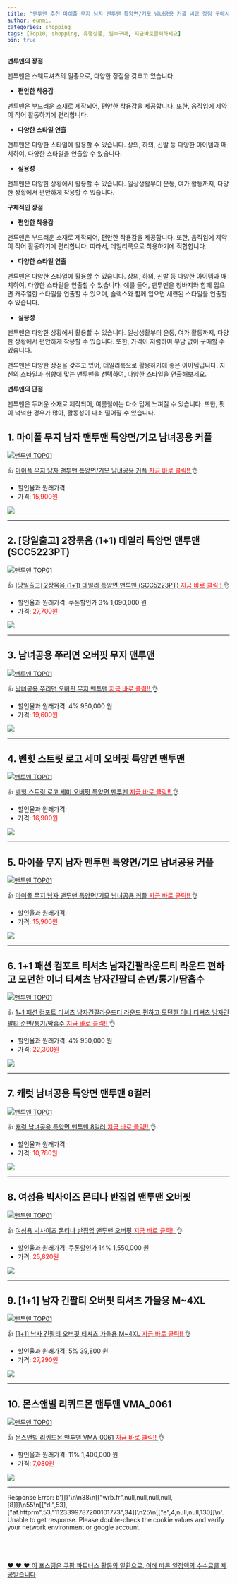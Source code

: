 ```yaml
---
title: "맨투맨 추천 마이폴 무지 남자 맨투맨 특양면/기모 남녀공용 커플 비교 장점 구매시 주의사항"
author: eunmi.
categories: shopping
tags: [Top10, shopping, 유행상품, 필수구매, 지금바로클릭하세요]
pin: true
---
```

**맨투맨의 장점**

맨투맨은 스웨트셔츠의 일종으로, 다양한 장점을 갖추고 있습니다.

* **편안한 착용감**

맨투맨은 부드러운 소재로 제작되어, 편안한 착용감을 제공합니다. 또한, 움직임에 제약이 적어 활동하기에 편리합니다.

* **다양한 스타일 연출**

맨투맨은 다양한 스타일에 활용할 수 있습니다. 상의, 하의, 신발 등 다양한 아이템과 매치하여, 다양한 스타일을 연출할 수 있습니다.

* **실용성**

맨투맨은 다양한 상황에서 활용할 수 있습니다. 일상생활부터 운동, 여가 활동까지, 다양한 상황에서 편안하게 착용할 수 있습니다.

**구체적인 장점**

* **편안한 착용감**

맨투맨은 부드러운 소재로 제작되어, 편안한 착용감을 제공합니다. 또한, 움직임에 제약이 적어 활동하기에 편리합니다. 따라서, 데일리룩으로 착용하기에 적합합니다.

* **다양한 스타일 연출**

맨투맨은 다양한 스타일에 활용할 수 있습니다. 상의, 하의, 신발 등 다양한 아이템과 매치하여, 다양한 스타일을 연출할 수 있습니다. 예를 들어, 맨투맨을 청바지와 함께 입으면 캐주얼한 스타일을 연출할 수 있으며, 슬랙스와 함께 입으면 세련된 스타일을 연출할 수 있습니다.

* **실용성**

맨투맨은 다양한 상황에서 활용할 수 있습니다. 일상생활부터 운동, 여가 활동까지, 다양한 상황에서 편안하게 착용할 수 있습니다. 또한, 가격이 저렴하여 부담 없이 구매할 수 있습니다.

맨투맨은 다양한 장점을 갖추고 있어, 데일리룩으로 활용하기에 좋은 아이템입니다. 자신의 스타일과 취향에 맞는 맨투맨을 선택하여, 다양한 스타일을 연출해보세요.

**맨투맨의 단점**

맨투맨은 두꺼운 소재로 제작되어, 여름철에는 다소 덥게 느껴질 수 있습니다. 또한, 핏이 넉넉한 경우가 많아, 활동성이 다소 떨어질 수 있습니다.

   

## 1. 마이폴 무지 남자 맨투맨 특양면/기모 남녀공용 커플

[![맨투맨 TOP01](https://thumbnail10.coupangcdn.com/thumbnails/remote/230x230ex/image/vendor_inventory/e841/fe7460bef4c137b2a0ce14579702eb0f20f962935b9ba0bf3060d729da19.jpg)](https://link.coupang.com/re/AFFSDP?lptag=AF3617701&subid=GithubCoopas&pageKey=6760935622&traceid=V0-153&itemId=15844631541&vendorItemId=83055595095)


👍 [마이폴 무지 남자 맨투맨 특양면/기모 남녀공용 커플 <font color=red> 지금 바로 클릭!! </font> ](https://link.coupang.com/re/AFFSDP?lptag=AF3617701&subid=GithubCoopas&pageKey=6760935622&traceid=V0-153&itemId=15844631541&vendorItemId=83055595095) 👌 


- 할인율과 원래가격: 
- 가격: <span style='color:red'>15,900원</span>

[![](/discount_price.png)](https://link.coupang.com/re/AFFSDP?lptag=AF3617701&subid=GithubCoopas&pageKey=6760935622&traceid=V0-153&itemId=15844631541&vendorItemId=83055595095)

---


   

## 2. [당일출고] 2장묶음 (1+1) 데일리 특양면 맨투맨 (SCC5223PT)

[![맨투맨 TOP01](https://thumbnail6.coupangcdn.com/thumbnails/remote/230x230ex/image/vendor_inventory/3ee0/503d6b99235962bd26f8d6a175dd72b74ec94bcac5a51dd6e2c9c3f6473f.jpg)](https://link.coupang.com/re/AFFSDP?lptag=AF3617701&subid=GithubCoopas&pageKey=6047099050&traceid=V0-153&itemId=11072516106&vendorItemId=78351988885)


👍 [[당일출고] 2장묶음 (1+1) 데일리 특양면 맨투맨 (SCC5223PT) <font color=red> 지금 바로 클릭!! </font> ](https://link.coupang.com/re/AFFSDP?lptag=AF3617701&subid=GithubCoopas&pageKey=6047099050&traceid=V0-153&itemId=11072516106&vendorItemId=78351988885) 👌 


- 할인율과 원래가격: 쿠폰할인가 3%  1,090,000   원
- 가격: <span style='color:red'>27,700원</span>

[![](/discount_price.png)](https://link.coupang.com/re/AFFSDP?lptag=AF3617701&subid=GithubCoopas&pageKey=6047099050&traceid=V0-153&itemId=11072516106&vendorItemId=78351988885)

---


   

## 3. 남녀공용 쭈리면 오버핏 무지 맨투맨

[![맨투맨 TOP01](https://thumbnail8.coupangcdn.com/thumbnails/remote/230x230ex/image/vendor_inventory/9860/cc5339283b274dd1b84efbab7af0cdea09353641f12c5efbc1c7f39f77fb.jpg)](https://link.coupang.com/re/AFFSDP?lptag=AF3617701&subid=GithubCoopas&pageKey=6300302207&traceid=V0-153&itemId=13089697366&vendorItemId=82913443540)


👍 [남녀공용 쭈리면 오버핏 무지 맨투맨 <font color=red> 지금 바로 클릭!! </font> ](https://link.coupang.com/re/AFFSDP?lptag=AF3617701&subid=GithubCoopas&pageKey=6300302207&traceid=V0-153&itemId=13089697366&vendorItemId=82913443540) 👌 


- 할인율과 원래가격: 4%  950,000   원
- 가격: <span style='color:red'>19,600원</span>

[![](/discount_price.png)](https://link.coupang.com/re/AFFSDP?lptag=AF3617701&subid=GithubCoopas&pageKey=6300302207&traceid=V0-153&itemId=13089697366&vendorItemId=82913443540)

---


   

## 4. 벤힛 스트릿 로고 세미 오버핏 특양면 맨투맨

[![맨투맨 TOP01](https://thumbnail8.coupangcdn.com/thumbnails/remote/230x230ex/image/retail/images/2951854267809173-0568d0be-49da-41e2-bda6-80d401a432b9.jpg)](https://link.coupang.com/re/AFFSDP?lptag=AF3617701&subid=GithubCoopas&pageKey=1504180262&traceid=V0-153&itemId=2582927015&vendorItemId=70575154432)


👍 [벤힛 스트릿 로고 세미 오버핏 특양면 맨투맨 <font color=red> 지금 바로 클릭!! </font> ](https://link.coupang.com/re/AFFSDP?lptag=AF3617701&subid=GithubCoopas&pageKey=1504180262&traceid=V0-153&itemId=2582927015&vendorItemId=70575154432) 👌 


- 할인율과 원래가격: 
- 가격: <span style='color:red'>16,900원</span>

[![](/discount_price.png)](https://link.coupang.com/re/AFFSDP?lptag=AF3617701&subid=GithubCoopas&pageKey=1504180262&traceid=V0-153&itemId=2582927015&vendorItemId=70575154432)

---


   

## 5. 마이폴 무지 남자 맨투맨 특양면/기모 남녀공용 커플

[![맨투맨 TOP01](https://thumbnail6.coupangcdn.com/thumbnails/remote/230x230ex/image/vendor_inventory/82b5/cf40e4c5ecc844eec40db813679c88d4793ba0e89202b250d77cc60279b3.jpg)](https://link.coupang.com/re/AFFSDP?lptag=AF3617701&subid=GithubCoopas&pageKey=6760935622&traceid=V0-153&itemId=15844631533&vendorItemId=83055595050)


👍 [마이폴 무지 남자 맨투맨 특양면/기모 남녀공용 커플 <font color=red> 지금 바로 클릭!! </font> ](https://link.coupang.com/re/AFFSDP?lptag=AF3617701&subid=GithubCoopas&pageKey=6760935622&traceid=V0-153&itemId=15844631533&vendorItemId=83055595050) 👌 


- 할인율과 원래가격: 
- 가격: <span style='color:red'>15,900원</span>

[![](/discount_price.png)](https://link.coupang.com/re/AFFSDP?lptag=AF3617701&subid=GithubCoopas&pageKey=6760935622&traceid=V0-153&itemId=15844631533&vendorItemId=83055595050)

---


   

## 6. 1+1 패션 컴포트 티셔츠 남자긴팔라운드티 라운드 편하고 모던한 이너 티셔츠 남자긴팔티 순면/통기/땀흡수

[![맨투맨 TOP01](https://thumbnail10.coupangcdn.com/thumbnails/remote/230x230ex/image/vendor_inventory/8aac/626289b578b4da7fd7e781f417a6d61107e040cab4d764d504c33815dbf7.png)](https://link.coupang.com/re/AFFSDP?lptag=AF3617701&subid=GithubCoopas&pageKey=7646396381&traceid=V0-153&itemId=20332433219&vendorItemId=87417495352)


👍 [1+1 패션 컴포트 티셔츠 남자긴팔라운드티 라운드 편하고 모던한 이너 티셔츠 남자긴팔티 순면/통기/땀흡수 <font color=red> 지금 바로 클릭!! </font> ](https://link.coupang.com/re/AFFSDP?lptag=AF3617701&subid=GithubCoopas&pageKey=7646396381&traceid=V0-153&itemId=20332433219&vendorItemId=87417495352) 👌 


- 할인율과 원래가격: 4%  950,000   원
- 가격: <span style='color:red'>22,300원</span>

[![](/discount_price.png)](https://link.coupang.com/re/AFFSDP?lptag=AF3617701&subid=GithubCoopas&pageKey=7646396381&traceid=V0-153&itemId=20332433219&vendorItemId=87417495352)

---


   

## 7. 캐럿 남녀공용 특양면 맨투맨 8컬러

[![맨투맨 TOP01](https://thumbnail9.coupangcdn.com/thumbnails/remote/230x230ex/image/retail/images/2526924265841912-8f3758b2-d0e9-4916-9da2-f82ea2edfa3b.jpg)](https://link.coupang.com/re/AFFSDP?lptag=AF3617701&subid=GithubCoopas&pageKey=2198229172&traceid=V0-153&itemId=3739822187&vendorItemId=71724987748)


👍 [캐럿 남녀공용 특양면 맨투맨 8컬러 <font color=red> 지금 바로 클릭!! </font> ](https://link.coupang.com/re/AFFSDP?lptag=AF3617701&subid=GithubCoopas&pageKey=2198229172&traceid=V0-153&itemId=3739822187&vendorItemId=71724987748) 👌 


- 할인율과 원래가격: 
- 가격: <span style='color:red'>10,780원</span>

[![](/discount_price.png)](https://link.coupang.com/re/AFFSDP?lptag=AF3617701&subid=GithubCoopas&pageKey=2198229172&traceid=V0-153&itemId=3739822187&vendorItemId=71724987748)

---


   

## 8. 여성용 빅사이즈 몬티나 반집업 맨투맨 오버핏

[![맨투맨 TOP01](https://thumbnail7.coupangcdn.com/thumbnails/remote/230x230ex/image/vendor_inventory/0af6/5e86c34c95407e55878c87e5c1ed36d6cc41eadf50db4a6d160de14f01e7.jpg)](https://link.coupang.com/re/AFFSDP?lptag=AF3617701&subid=GithubCoopas&pageKey=7228016361&traceid=V0-153&itemId=18333573415&vendorItemId=85478055111)


👍 [여성용 빅사이즈 몬티나 반집업 맨투맨 오버핏 <font color=red> 지금 바로 클릭!! </font> ](https://link.coupang.com/re/AFFSDP?lptag=AF3617701&subid=GithubCoopas&pageKey=7228016361&traceid=V0-153&itemId=18333573415&vendorItemId=85478055111) 👌 


- 할인율과 원래가격: 쿠폰할인가 14%  1,550,000   원
- 가격: <span style='color:red'>25,820원</span>

[![](/discount_price.png)](https://link.coupang.com/re/AFFSDP?lptag=AF3617701&subid=GithubCoopas&pageKey=7228016361&traceid=V0-153&itemId=18333573415&vendorItemId=85478055111)

---


   

## 9. [1+1] 남자 긴팔티 오버핏 티셔츠 가을용 M~4XL

[![맨투맨 TOP01](https://thumbnail6.coupangcdn.com/thumbnails/remote/230x230ex/image/vendor_inventory/8d32/42a2b5e9e0d518f2bae4dfba38e29c898337669a955366683efed4c213ff.png)](https://link.coupang.com/re/AFFSDP?lptag=AF3617701&subid=GithubCoopas&pageKey=7646489385&traceid=V0-153&itemId=20333060269&vendorItemId=87418111502)


👍 [[1+1] 남자 긴팔티 오버핏 티셔츠 가을용 M~4XL <font color=red> 지금 바로 클릭!! </font> ](https://link.coupang.com/re/AFFSDP?lptag=AF3617701&subid=GithubCoopas&pageKey=7646489385&traceid=V0-153&itemId=20333060269&vendorItemId=87418111502) 👌 


- 할인율과 원래가격: 5%  39,800   원
- 가격: <span style='color:red'>27,290원</span>

[![](/discount_price.png)](https://link.coupang.com/re/AFFSDP?lptag=AF3617701&subid=GithubCoopas&pageKey=7646489385&traceid=V0-153&itemId=20333060269&vendorItemId=87418111502)

---


   

## 10. 몬스앤빌 리퀴드몬 맨투맨 VMA_0061

[![맨투맨 TOP01](https://thumbnail7.coupangcdn.com/thumbnails/remote/230x230ex/image/rs_quotation_api/5vgdvko1/5b5d459162934b4c9200f08b867e0d60.jpg)](https://link.coupang.com/re/AFFSDP?lptag=AF3617701&subid=GithubCoopas&pageKey=6286999733&traceid=V0-153&itemId=12933984997&vendorItemId=80198413394)


👍 [몬스앤빌 리퀴드몬 맨투맨 VMA_0061 <font color=red> 지금 바로 클릭!! </font> ](https://link.coupang.com/re/AFFSDP?lptag=AF3617701&subid=GithubCoopas&pageKey=6286999733&traceid=V0-153&itemId=12933984997&vendorItemId=80198413394) 👌 


- 할인율과 원래가격: 11%  1,400,000   원
- 가격: <span style='color:red'>7,080원</span>

[![](/discount_price.png)](https://link.coupang.com/re/AFFSDP?lptag=AF3617701&subid=GithubCoopas&pageKey=6286999733&traceid=V0-153&itemId=12933984997&vendorItemId=80198413394)

---
Response Error: b')]}\'\n\n38\n[["wrb.fr",null,null,null,null,[8]]]\n55\n[["di",53],["af.httprm",53,"1123399787200101773",34]]\n25\n[["e",4,null,null,130]]\n'. 
Unable to get response.
Please double-check the cookie values and verify your network environment or google account.<br><br><br><br><br> [ ❤ ❤ ❤ 이 포스팅은 쿠팡 파트너스 활동의 일환으로, 이에 따른 일정액의 수수료를 제공받습니다](https://link.coupang.com/a/bcEFyh)